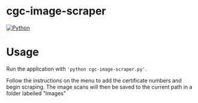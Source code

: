 # cgc-image-scraper
[![Python](https://img.shields.io/badge/python-3670A0?style=for-the-badge&logo=python&logoColor=ffdd54)](https://www.python.org/)


# Usage

Run the application with `'python cgc-image-scraper.py'`.

Follow the instructions on the menu to add the certificate numbers and begin scraping. The image scans will then be saved to the current path in a folder labelled "Images"
